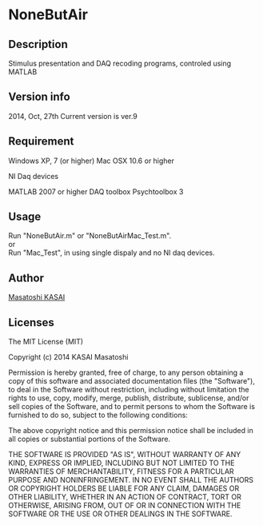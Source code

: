 NoneButAir
==========

## Description
Stimulus presentation and DAQ recoding programs, controled using MATLAB

## Version info
2014, Oct, 27th
Current version is ver.9

## Requirement 
Windows XP, 7 (or higher)
Mac OSX 10.6 or higher

NI Daq devices

MATLAB 2007 or higher
DAQ toolbox
Psychtoolbox 3

## Usage
Run "NoneButAir.m" or "NoneButAirMac_Test.m".  
or  
Run "Mac_Test", in using single dispaly and no NI daq devices.

## Author
[Masatoshi KASAI](http://github.com/kassailattice628)

## Licenses

The MIT License (MIT)  

Copyright (c) 2014 KASAI Masatoshi  

Permission is hereby granted, free of charge, to any person obtaining a copy
of this software and associated documentation files (the "Software"), to deal
in the Software without restriction, including without limitation the rights
to use, copy, modify, merge, publish, distribute, sublicense, and/or sell
copies of the Software, and to permit persons to whom the Software is
furnished to do so, subject to the following conditions:

The above copyright notice and this permission notice shall be included in all
copies or substantial portions of the Software.

THE SOFTWARE IS PROVIDED "AS IS", WITHOUT WARRANTY OF ANY KIND, EXPRESS OR
IMPLIED, INCLUDING BUT NOT LIMITED TO THE WARRANTIES OF MERCHANTABILITY,
FITNESS FOR A PARTICULAR PURPOSE AND NONINFRINGEMENT. IN NO EVENT SHALL THE
AUTHORS OR COPYRIGHT HOLDERS BE LIABLE FOR ANY CLAIM, DAMAGES OR OTHER
LIABILITY, WHETHER IN AN ACTION OF CONTRACT, TORT OR OTHERWISE, ARISING FROM,
OUT OF OR IN CONNECTION WITH THE SOFTWARE OR THE USE OR OTHER DEALINGS IN THE
SOFTWARE.


